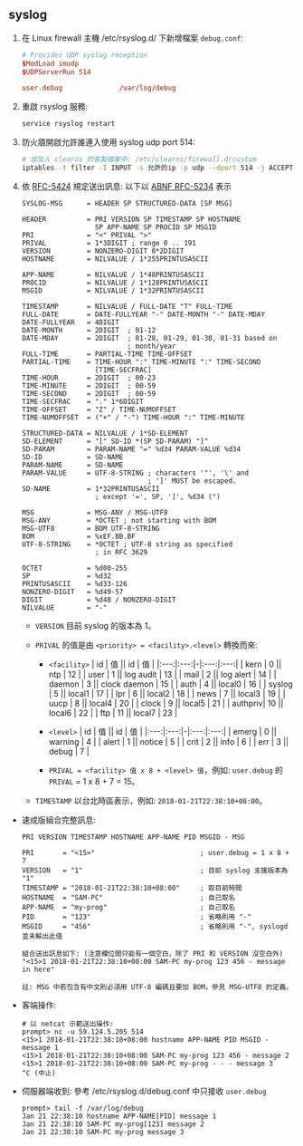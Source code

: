 ## syslog

1. 在 Linux firewall 主機 /etc/rsyslog.d/ 下新增檔案 `debug.conf`:
    ```conf
    # Provides UDP syslog reception
    $ModLoad imudp
    $UDPServerRun 514

    user.debug				/var/log/debug
    ```

1. 重啟 rsyslog 服務:
    ```sh
    service rsyslog restart
    ```

1. 防火牆開啟允許誰連入使用 syslog udp port 514:
    ```sh
    # 或加入 clearos 的客製檔案中: /etc/clearos/firewall.d/custom
    iptables -t filter -I INPUT -s 允許的ip -p udp --dport 514 -j ACCEPT
    ```

1. 依 [RFC-5424](https://tools.ietf.org/html/rfc5424) 規定送出訊息: 以下以 [ABNF RFC-5234](https://tools.ietf.org/html/rfc5234) 表示
    ```bnf
    SYSLOG-MSG      = HEADER SP STRUCTURED-DATA [SP MSG]

    HEADER          = PRI VERSION SP TIMESTAMP SP HOSTNAME
                      SP APP-NAME SP PROCID SP MSGID
    PRI             = "<" PRIVAL ">"
    PRIVAL          = 1*3DIGIT ; range 0 .. 191
    VERSION         = NONZERO-DIGIT 0*2DIGIT
    HOSTNAME        = NILVALUE / 1*255PRINTUSASCII

    APP-NAME        = NILVALUE / 1*48PRINTUSASCII
    PROCID          = NILVALUE / 1*128PRINTUSASCII
    MSGID           = NILVALUE / 1*32PRINTUSASCII

    TIMESTAMP       = NILVALUE / FULL-DATE "T" FULL-TIME
    FULL-DATE       = DATE-FULLYEAR "-" DATE-MONTH "-" DATE-MDAY
    DATE-FULLYEAR   = 4DIGIT
    DATE-MONTH      = 2DIGIT  ; 01-12
    DATE-MDAY       = 2DIGIT  ; 01-28, 01-29, 01-30, 01-31 based on
                              ; month/year
    FULL-TIME       = PARTIAL-TIME TIME-OFFSET
    PARTIAL-TIME    = TIME-HOUR ":" TIME-MINUTE ":" TIME-SECOND
                      [TIME-SECFRAC]
    TIME-HOUR       = 2DIGIT  ; 00-23
    TIME-MINUTE     = 2DIGIT  ; 00-59
    TIME-SECOND     = 2DIGIT  ; 00-59
    TIME-SECFRAC    = "." 1*6DIGIT
    TIME-OFFSET     = "Z" / TIME-NUMOFFSET
    TIME-NUMOFFSET  = ("+" / "-") TIME-HOUR ":" TIME-MINUTE

    STRUCTURED-DATA = NILVALUE / 1*SD-ELEMENT
    SD-ELEMENT      = "[" SD-ID *(SP SD-PARAM) "]"
    SD-PARAM        = PARAM-NAME "=" %d34 PARAM-VALUE %d34
    SD-ID           = SD-NAME
    PARAM-NAME      = SD-NAME
    PARAM-VALUE     = UTF-8-STRING ; characters '"', '\' and
                                   ; ']' MUST be escaped.
    SD-NAME         = 1*32PRINTUSASCII
                      ; except '=', SP, ']', %d34 (")

    MSG             = MSG-ANY / MSG-UTF8
    MSG-ANY         = *OCTET ; not starting with BOM
    MSG-UTF8        = BOM UTF-8-STRING
    BOM             = %xEF.BB.BF
    UTF-8-STRING    = *OCTET ; UTF-8 string as specified
                      ; in RFC 3629

    OCTET           = %d00-255
    SP              = %d32
    PRINTUSASCII    = %d33-126
    NONZERO-DIGIT   = %d49-57
    DIGIT           = %d48 / NONZERO-DIGIT
    NILVALUE        = "-"
    ```

    * `VERSION` 目前 syslog 的版本為 1。

    * `PRIVAL` 的值是由 `<priority> = <facility>.<level>` 轉換而來:
        * `<facility>`
            | id | 值 || id | 值 |
            |:---:|:---:|-|:---:|:---:|
            | kern | 0 || ntp | 12 |
            | user | 1 || log audit | 13 |
            | mail | 2 || log alert | 14 |
            | daemon | 3 || clock daemon | 15 |
            | auth | 4 || local0 | 16 |
            | syslog | 5 || local1 | 17 |
            | lpr | 6 || local2 | 18 |
            | news | 7 || local3 | 19 |
            | uucp | 8 || local4 | 20 |
            | clock | 9 || local5 | 21 |
            | authpriv| 10 || local6 | 22 |
            | ftp | 11 || local7 | 23 |

        * `<level>`
            | id | 值 || id | 值 |
            |:---:|:---:|-|:---:|:---:|
            | emerg | 0 || warning | 4 |
            | alert | 1 || notice | 5 |
            | crit | 2 || info | 6 |
            | err | 3 || debug | 7 |

        * `PRIVAL = <facility> 值 x 8 + <level> 值`，例如: `user.debug` 的 `PRIVAL` = 1 x 8 + 7 = 15。

    * `TIMESTAMP` 以台北時區表示，例如: `2018-01-21T22:38:10+08:00`。

* 速成版組合完整訊息:
    ```
    PRI VERSION TIMESTAMP HOSTNAME APP-NAME PID MSGID - MSG

    PRI       = "<15>"                          ; user.debug = 1 x 8 + 7
    VERSION   = "1"                             ; 目前 syslog 支援版本為 "1"
    TIMESTAMP = "2018-01-21T22:38:10+08:00"     ; 取目前時間
    HOSTNAME  = "SAM-PC"                        ; 自己取名
    APP-NAME  = "my-prog"                       ; 自己取名
    PID       = "123"                           ; 省略則用 "-"
    MSGID     = "456"                           ; 省略則用 "-", syslogd 並未輸出此值

    組合送出訊息如下: (注意欄位間只能有一個空白，除了 PRI 和 VERSION 沒空白外)
    "<15>1 2018-01-21T22:38:10+08:00 SAM-PC my-prog 123 456 - message in here"

    註: MSG 中若包含有中文則必須用 UTF-8 編碼且要加 BOM，參見 MSG-UTF8 的定義。
    ```

* 客端操作:
    ```
    # 以 netcat 示範送出操作:
    prompt> nc -u 59.124.5.205 514
    <15>1 2018-01-21T22:38:10+08:00 hostname APP-NAME PID MSGID - message 1
    <15>1 2018-01-21T22:38:10+08:00 SAM-PC my-prog 123 456 - message 2
    <15>1 2018-01-21T22:38:10+08:00 SAM-PC my-prog - - - message 3
    ^C (中止)
    ```

* 伺服器端收到: 參考 /etc/rsyslog.d/debug.conf 中只接收 `user.debug`
    ```
    prompt> tail -f /var/log/debug
    Jan 21 22:38:10 hostname APP-NAME[PID] message 1
    Jan 21 22:38:10 SAM-PC my-prog[123] message 2
    Jan 21 22:38:10 SAM-PC my-prog message 3
    ```
